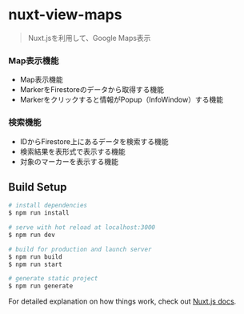 # nuxt-view-maps

> Nuxt.jsを利用して、Google Maps表示

### Map表示機能
+ Map表示機能
+ MarkerをFirestoreのデータから取得する機能
+ Markerをクリックすると情報がPopup（InfoWindow）する機能

### 検索機能
+ IDからFirestore上にあるデータを検索する機能
+ 検索結果を表形式で表示する機能
+ 対象のマーカーを表示する機能

## Build Setup

``` bash
# install dependencies
$ npm run install

# serve with hot reload at localhost:3000
$ npm run dev

# build for production and launch server
$ npm run build
$ npm run start

# generate static project
$ npm run generate
```

For detailed explanation on how things work, check out [Nuxt.js docs](https://nuxtjs.org).
